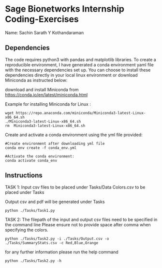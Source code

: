 # Sage Bionetworks Internship Coding-Exercises
Name: Sachin Sarath Y Kothandaraman

## Dependencies

The code requires python3 with pandas and matplotlib libraries.
To create a reproducible environment, I have generated a conda environment yaml file with the necessary dependencies set up.
You can choose to install these dependencies directly in your local linux environment or download Miniconda as instructed below:

download and install Miniconda from https://conda.io/en/latest/miniconda.html

Example for installing Miniconda for Linux :

```
wget https://repo.anaconda.com/miniconda/Miniconda3-latest-Linux-x86_64.sh
./Miniconda3-latest-Linux-x86_64.sh
rm  Miniconda3-latest-Linux-x86_64.sh
```
Create and activate a conda environment using the yml file provided:

```
#Create environment after downloading yml file
conda env create -f conda_env.yml

#Activate the conda environment:
conda activate conda_env
```
 ## Instructions

TASK 1:
Input csv files to be placed under Tasks/Data
Colors.csv to be placed under Tasks

Output csv and pdf will be generated under Tasks

```
python ./Tasks/Task1.py
```

TASK 2:
The filepath of the input and output csv files need to be specified in the command line
Please ensure not to provide space after comma when specifying the colors.
```
python ./Tasks/Task2.py -i ./Tasks/Output.csv -o ./Tasks/SummaryStats.csv -c Red,Blue,Orange
```
for any further information please run the help command
```
python ./Tasks/Task2.py -h
```
